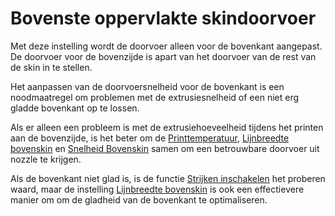 Bovenste oppervlakte skindoorvoer
====
Met deze instelling wordt de doorvoer alleen voor de bovenkant aangepast. De doorvoer voor de bovenzijde is apart van het doorvoer van de rest van de skin in te stellen.

Het aanpassen van de doorvoersnelheid voor de bovenkant is een noodmaatregel om problemen met de extrusiesnelheid of een niet erg gladde bovenkant op te lossen.

Als er alleen een probleem is met de extrusiehoeveelheid tijdens het printen aan de bovenzijde, is het beter om de [Printtemperatuur](material_print_temperature.md), [Lijnbreedte bovenskin](../experimental/roofing_line_width.md) en [Snelheid Bovenskin](../speed/speed_roofing.md) samen om een ​​betrouwbare doorvoer uit nozzle te krijgen.

Als de bovenkant niet glad is, is de functie [Strijken inschakelen](../top_bottom/ironing_enabled.md) het proberen waard, maar de instelling [Lijnbreedte bovenskin](../experimental/roofing_line_width.md) is ook een effectievere manier om om de gladheid van de bovenkant te optimaliseren.